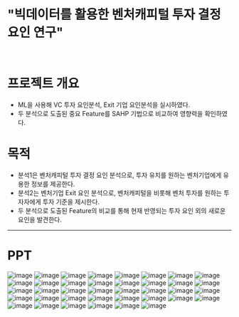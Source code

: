 # **"빅데이터를 활용한 벤처캐피털 투자 결정요인 연구"**
<br>



# **프로젝트 개요**
- ML을 사용해 VC 투자 요인분석, Exit 기업 요인분석을 실시하였다.
- 두 분석으로 도출된 중요 Feature를 SAHP 기법으로 비교하여 영향력을 확인하였다.



# **목적**
- 분석1은 벤처캐피털 투자 결정 요인 분석으로, 투자 유치를 원하는 벤처기업에게 유용한 정보를 제공한다.
- 분석2는 벤처기업 Exit 요인 분석으로, 벤처캐피털을 비롯해 벤처 투자를 원하는 투자자에게 투자 기준을 제시한다.
- 두 분석으로 도출된 Feature의 비교를 통해 현재 반영되는 투자 요인 외의 새로운 요인을 발견한다.



---
# **PPT**
![image](https://github.com/shoni0325/Project_1/assets/129731878/7bbce879-fc9d-4e6b-9c22-649dbbd1c8c2)
![image](https://github.com/shoni0325/Project_1/assets/129731878/7b9ffab0-725f-44b4-988c-6827bb01ef9b)
![image](https://github.com/shoni0325/Project_1/assets/129731878/c9c01cd0-7fc0-4365-a8fb-3683155954bf)
![image](https://github.com/shoni0325/Project_1/assets/129731878/dffab1cf-4b98-4a8e-af06-63df1f49b35e)
![image](https://github.com/shoni0325/Project_1/assets/129731878/40b3e750-d0d1-46cf-aa53-3ccaa510e7b4)
![image](https://github.com/shoni0325/Project_1/assets/129731878/079d683a-1ca6-4cdd-83bf-9e3b1fa5e4fc)
![image](https://github.com/shoni0325/Project_1/assets/129731878/be99eb8a-b491-480e-ab68-9c788c16862b)
![image](https://github.com/shoni0325/Project_1/assets/129731878/80b85a4f-bad4-4a06-ba60-52b4a647af25)
![image](https://github.com/shoni0325/Project_1/assets/129731878/016f0a0c-c16e-4f50-9bda-02b8760a4ae5)
![image](https://github.com/shoni0325/Project_1/assets/129731878/d624fa79-0b30-4afb-98eb-3f1f4fa8bf4b)
![image](https://github.com/shoni0325/Project_1/assets/129731878/51f18001-88e9-4c66-864b-f27623d7be3f)
![image](https://github.com/shoni0325/Project_1/assets/129731878/ab72de43-0dfa-4af6-a3e3-57d3c3d6fdff)
![image](https://github.com/shoni0325/Project_1/assets/129731878/f37e5328-69a0-44b7-9a75-ccedddf094c3)
![image](https://github.com/shoni0325/Project_1/assets/129731878/12c15e05-169e-423c-962d-147fc72b1cd2)
![image](https://github.com/shoni0325/Project_1/assets/129731878/365fa930-0ec6-4bf0-a896-c28c6307381a)
![image](https://github.com/shoni0325/Project_1/assets/129731878/9beba5a7-f07c-4947-afdc-9e7650a7d706)
![image](https://github.com/shoni0325/Project_1/assets/129731878/c182fca5-c662-4f53-ab4e-f839bc8cc06a)
![image](https://github.com/shoni0325/Project_1/assets/129731878/3b276b96-d968-445e-8844-f2b24d3f5ac6)
![image](https://github.com/shoni0325/Project_1/assets/129731878/9c27ed5d-e101-4153-880d-a17e11b95c0b)
![image](https://github.com/shoni0325/Project_1/assets/129731878/043f302c-c5ce-4c85-850f-b419628d55ea)
![image](https://github.com/shoni0325/Project_1/assets/129731878/574eb1e8-8bb4-4328-bacb-9610066d63bf)
![image](https://github.com/shoni0325/Project_1/assets/129731878/2455f22f-b43a-4c93-803d-e40bb65b35ef)
![image](https://github.com/shoni0325/Project_1/assets/129731878/0d1e1979-9511-471a-ac15-c16fc804c3b1)
![image](https://github.com/shoni0325/Project_1/assets/129731878/708c92e8-0349-4eb5-915e-619c61e5496f)
![image](https://github.com/shoni0325/Project_1/assets/129731878/29188125-da94-49f3-a0d7-b4b5849e349c)
![image](https://github.com/shoni0325/Project_1/assets/129731878/600f3d25-57ad-431c-b462-14d31857283e)
![image](https://github.com/shoni0325/Project_1/assets/129731878/1395db80-2606-4ab9-8d1e-9abddf955aa1)
![image](https://github.com/shoni0325/Project_1/assets/129731878/88584b05-36e1-4c60-8a76-328fcaa1bd5e)
![image](https://github.com/shoni0325/Project_1/assets/129731878/284ce321-e1fb-45bf-b1d2-3b95baa222fc)
![image](https://github.com/shoni0325/Project_1/assets/129731878/39288591-2387-4175-b013-f5fe9a8716ef)
![image](https://github.com/shoni0325/Project_1/assets/129731878/5593c783-1c70-404d-b7b1-76631fddb880)
![image](https://github.com/shoni0325/Project_1/assets/129731878/648e0a3d-e8a7-48ef-8dd7-377685781368)
![image](https://github.com/shoni0325/Project_1/assets/129731878/de88360f-c1aa-476d-8bce-c876c34e0cf0)
![image](https://github.com/shoni0325/Project_1/assets/129731878/2e25cb96-47fd-45fd-931f-a5b6c5c02ec3)
![image](https://github.com/shoni0325/Project_1/assets/129731878/5a46f20d-2813-4dbb-9d6a-02c1a7998f5a)
![image](https://github.com/shoni0325/Project_1/assets/129731878/f8a4d2cf-c701-4cd5-93de-a0b9dd14bda1)
![image](https://github.com/shoni0325/Project_1/assets/129731878/9ee529c7-a0b5-4210-9b11-ef5c00e465c9)
![image](https://github.com/shoni0325/Project_1/assets/129731878/01256f92-35f9-431c-9b0f-811843757719)

